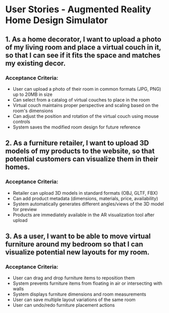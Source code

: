 # User Stories - Augmented Reality Home Design Simulator
## 1. As a home decorator, I want to upload a photo of my living room and place a virtual couch in it, so that I can see if it fits the space and matches my existing decor.
### Acceptance Criteria:
- User can upload a photo of their room in common formats (JPG, PNG) up to 20MB in size
- Can select from a catalog of virtual couches to place in the room
- Virtual couch maintains proper perspective and scaling based on the room's dimensions
- Can adjust the position and rotation of the virtual couch using mouse controls
- System saves the modified room design for future reference

## 2. As a furniture retailer, I want to upload 3D models of my products to the website, so that potential customers can visualize them in their homes.
### Acceptance Criteria:
- Retailer can upload 3D models in standard formats (OBJ, GLTF, FBX)
- Can add product metadata (dimensions, materials, price, availability)
- System automatically generates different angles/views of the 3D model for preview
- Products are immediately available in the AR visualization tool after upload

## 3. As a user, I want to be able to move virtual furniture around my bedroom so that I can visualize potential new layouts for my room.
### Acceptance Criteria:
- User can drag and drop furniture items to reposition them
- System prevents furniture items from floating in air or intersecting with walls
- System displays furniture dimensions and room measurements
- User can save multiple layout variations of the same room
- User can undo/redo furniture placement actions